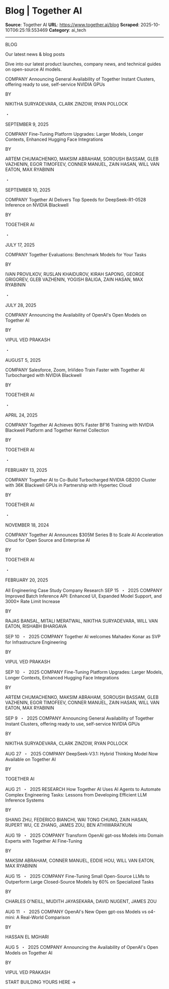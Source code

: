 # Blog | Together AI

**Source**: Together AI
**URL**: https://www.together.ai/blog
**Scraped**: 2025-10-10T06:25:19.553469
**Category**: ai_tech

---

BLOG

Our latest news & blog posts

Dive into our latest product launches, company news, and technical guides on open-source AI models.

COMPANY
Announcing General Availability of Together Instant Clusters, offering ready to use, self-service NVIDIA GPUs

BY 

NIKITHA SURYADEVARA, CLARK ZINZOW, RYAN POLLOCK

・

SEPTEMBER 9, 2025

COMPANY
Fine-Tuning Platform Upgrades: Larger Models, Longer Contexts, Enhanced Hugging Face Integrations

BY 

ARTEM CHUMACHENKO, MAKSIM ABRAHAM, SOROUSH BASSAM, GLEB VAZHENIN, EGOR TIMOFEEV, CONNER MANUEL, ZAIN HASAN, WILL VAN EATON, MAX RYABININ

・

SEPTEMBER 10, 2025

COMPANY
Together AI Delivers Top Speeds for DeepSeek-R1-0528 Inference on NVIDIA Blackwell

BY 

TOGETHER AI

・

JULY 17, 2025

COMPANY
Together Evaluations: Benchmark Models for Your Tasks

BY 

IVAN PROVILKOV, RUSLAN KHAIDUROV, KIRAH SAPONG, GEORGE GRIGOREV, GLEB VAZHENIN, YOGISH BALIGA, ZAIN HASAN, MAX RYABININ

・

JULY 28, 2025

COMPANY
Announcing the Availability of OpenAI's Open Models on Together AI

BY 

VIPUL VED PRAKASH

・

AUGUST 5, 2025

COMPANY
Salesforce, Zoom, InVideo Train Faster with Together AI Turbocharged with NVIDIA Blackwell

BY 

TOGETHER AI

・

APRIL 24, 2025

COMPANY
Together AI Achieves 90% Faster BF16 Training with NVIDIA Blackwell Platform and Together Kernel Collection

BY 

TOGETHER AI

・

FEBRUARY 13, 2025

COMPANY
Together AI to Co-Build Turbocharged NVIDIA GB200 Cluster with 36K Blackwell GPUs in Partnership with Hypertec Cloud

BY 

TOGETHER AI

・

NOVEMBER 18, 2024

COMPANY
Together AI Announces $305M Series B to Scale AI Acceleration Cloud for Open Source and Enterprise AI

BY 

TOGETHER AI

・

FEBRUARY 20, 2025

All
Engineering
Case Study
Company
Research
SEP 15
 ・ 
2025
COMPANY
Improved Batch Inference API: Enhanced UI, Expanded Model Support, and 3000× Rate Limit Increase

BY 

RAJAS BANSAL, MITALI MERATWAL, NIKITHA SURYADEVARA, WILL VAN EATON, RISHABH BHARGAVA

SEP 10
 ・ 
2025
COMPANY
Together AI welcomes Mahadev Konar as SVP for Infrastructure Engineering

BY 

VIPUL VED PRAKASH

SEP 10
 ・ 
2025
COMPANY
Fine-Tuning Platform Upgrades: Larger Models, Longer Contexts, Enhanced Hugging Face Integrations

BY 

ARTEM CHUMACHENKO, MAKSIM ABRAHAM, SOROUSH BASSAM, GLEB VAZHENIN, EGOR TIMOFEEV, CONNER MANUEL, ZAIN HASAN, WILL VAN EATON, MAX RYABININ

SEP 9
 ・ 
2025
COMPANY
Announcing General Availability of Together Instant Clusters, offering ready to use, self-service NVIDIA GPUs

BY 

NIKITHA SURYADEVARA, CLARK ZINZOW, RYAN POLLOCK

AUG 27
 ・ 
2025
COMPANY
DeepSeek-V3.1: Hybrid Thinking Model Now Available on Together AI

BY 

TOGETHER AI

AUG 21
 ・ 
2025
RESEARCH
How Together AI Uses AI Agents to Automate Complex Engineering Tasks: Lessons from Developing Efficient LLM Inference Systems

BY 

SHANG ZHU, FEDERICO BIANCHI, WAI TONG CHUNG, ZAIN HASAN, RUPERT WU, CE ZHANG, JAMES ZOU, BEN ATHIWARATKUN

AUG 19
 ・ 
2025
COMPANY
Transform OpenAI gpt-oss Models into Domain Experts with Together AI Fine-Tuning

BY 

MAKSIM ABRAHAM, CONNER MANUEL, EDDIE HOU, WILL VAN EATON, MAX RYABININ

AUG 15
 ・ 
2025
COMPANY
Fine-Tuning Small Open-Source LLMs to Outperform Large Closed-Source Models by 60% on Specialized Tasks

BY 

CHARLES O'NEILL, MUDITH JAYASEKARA, DAVID NUGENT, JAMES ZOU

AUG 11
 ・ 
2025
COMPANY
OpenAI's New Open gpt-oss Models vs o4-mini: A Real-World Comparison

BY 

HASSAN EL MGHARI

AUG 5
 ・ 
2025
COMPANY
Announcing the Availability of OpenAI's Open Models on Together AI

BY 

VIPUL VED PRAKASH

START
BUILDING
YOURS
HERE →
